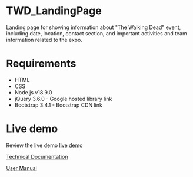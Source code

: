# TWD_LandingPage

Landing page for showing information about "The Walking Dead" event, including date, location, contact section, and important activities and team information related to the expo.

# Requirements

- HTML
- CSS
- Node.js v18.9.0
- jQuery 3.6.0 - Google hosted library link
- Bootstrap 3.4.1 - Bootstrap CDN link

# Live demo

Review the live demo [live demo](https://ivannanouel-ksquare.github.io/TWD_LandingPage/)

[Technical Documentation](https://stripe-burst-832.notion.site/Technical-documentation-f233c66d281642a287942321b986ecef)

[User Manual](https://www.notion.so/Landing-Page-The-Walking-Dead-1d4b19ca66b345c99b20d258cc91722e)
